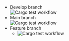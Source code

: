 
* Develop branch<br>
![Cargo test workflow](https://github.com/JoonHoSon/rust-util/actions/workflows/cargo_test.yml/badge.svg?branch=develop)
* Main branch<br>
![Cargo test workflow](https://github.com/JoonHoSon/rust-util/actions/workflows/cargo_test.yml/badge.svg?branch=main)
* Feature branch
  * ![Cargo test workflow](https://github.com/JoonHoSon/rust-util/actions/workflows/cargo_test.yml/badge.svg?branch=feature/string-util)